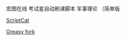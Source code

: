 宏图在线 考试星自动刷课脚本 军事理论 （简单版


[ScriptCat](https://scriptcat.org/zh-CN/script-show-page/1818)

[Greasy fork](https://greasyfork.org/zh-CN/scripts/494666-%E5%AE%8F%E5%9B%BE%E5%9C%A8%E7%BA%BF-%E8%80%83%E8%AF%95%E6%98%9F%E8%A7%86%E9%A2%91%E8%87%AA%E5%8A%A8%E6%92%AD%E6%94%BE-%E5%86%9B%E4%BA%8B%E7%90%86%E8%AE%BA-%E5%88%B7%E8%AF%BE)
